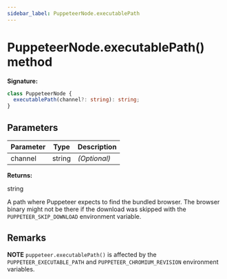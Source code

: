 ```yaml
---
sidebar_label: PuppeteerNode.executablePath
---
```


# PuppeteerNode.executablePath() method

**Signature:**

```typescript
class PuppeteerNode {
  executablePath(channel?: string): string;
}
```

## Parameters

| Parameter | Type   | Description       |
| --------- | ------ | ----------------- |
| channel   | string | <i>(Optional)</i> |

**Returns:**

string

A path where Puppeteer expects to find the bundled browser. The browser binary might not be there if the download was skipped with the `PUPPETEER_SKIP_DOWNLOAD` environment variable.

## Remarks

**NOTE** `puppeteer.executablePath()` is affected by the `PUPPETEER_EXECUTABLE_PATH` and `PUPPETEER_CHROMIUM_REVISION` environment variables.

